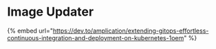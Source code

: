 # Image Updater

{% embed url="https://dev.to/amplication/extending-gitops-effortless-continuous-integration-and-deployment-on-kubernetes-1oem" %}

